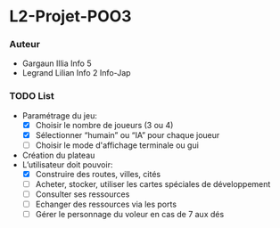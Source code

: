# **L2-Projet-POO3**

### Auteur

* Gargaun Illia Info 5
* Legrand Lilian Info 2 Info-Jap

### **TODO List**

* Paramétrage du jeu:
  * [x] Choisir le nombre de joueurs (3 ou 4)
  * [x] Sélectionner “humain” ou “IA” pour chaque joueur
  * [ ] Choisir le mode d'affichage terminale ou gui
* Création du plateau
* L’utilisateur doit pouvoir:
  * [x] Construire des routes, villes, cités
  * [ ] Acheter, stocker, utiliser les cartes spéciales de développement
  * [ ] Consulter ses ressources
  * [ ] Echanger des ressources via les ports
  * [ ] Gérer le personnage du voleur en cas de 7 aux dés
